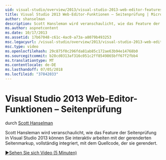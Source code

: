 ```yaml
---
uid: visual-studio/overview/2013/visual-studio-2013-web-editor-features-page-inspector
title: Visual Studio 2013 Web-Editor-Funktionen – Seitenprüfung | Microsoft-Dokumentation
author: shanselman
description: Scott Hansleman wird veranschaulicht, wie das Feature der Seitenprüfung in Visual Studio 2013 interaktiv arbeiten mit der gerenderten Seitenmarkup, vollständig integrierte w kann...
ms.author: aspnetcontent
ms.date: 10/17/2013
ms.assetid: 17b67048-c61c-4ac0-a73a-a8079b493253
msc.legacyurl: /visual-studio/overview/2013/visual-studio-2013-web-editor-features-page-inspector
msc.type: video
ms.openlocfilehash: 29c875f0c296fda81ab85c172ae63b94e14768b0
ms.sourcegitcommit: b28cd0313af316c051c2ff8549865bff67f2fbb4
ms.translationtype: MT
ms.contentlocale: de-DE
ms.lasthandoff: 07/05/2018
ms.locfileid: "37842033"
---
```

<a name="visual-studio-2013-web-editor-features---page-inspector"></a>Visual Studio 2013 Web-Editor-Funktionen – Seitenprüfung
====================
durch [Scott Hanselman](https://github.com/shanselman)

Scott Hansleman wird veranschaulicht, wie das Feature der Seitenprüfung in Visual Studio 2013 können Sie interaktiv arbeiten mit der gerenderten Seitenmarkup, vollständig integriert, mit dem Quellcode, der sie gerendert.

[&#9654;Sehen Sie sich Video (5 Minuten)](https://channel9.msdn.com/Blogs/ASP-NET-Site-Videos/visual-studio-2013-web-editor-features-page-inspector)
